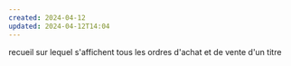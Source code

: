 ```yaml
---
created: 2024-04-12
updated: 2024-04-12T14:04
---
```

recueil sur lequel s'affichent tous les ordres d'achat et de vente d'un titre
